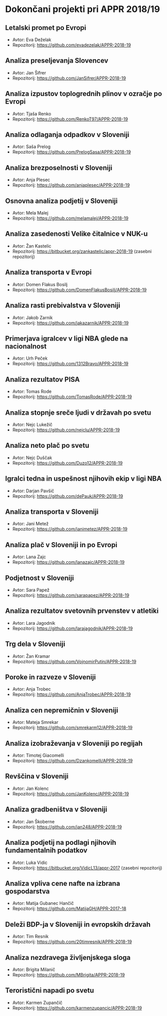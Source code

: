 # Dokončani projekti pri APPR 2018/19

## Letalski promet po Evropi
* Avtor: Eva Deželak
* Repozitorij: https://github.com/evadezelak/APPR-2018-19

## Analiza preseljevanja Slovencev
* Avtor: Jan Šifrer
* Repozitorij: https://github.com/JanSifrer/APPR-2018-19

## Analiza izpustov toplogrednih plinov v ozračje po Evropi
* Avtor: Tjaša Renko
* Repozitorij: https://github.com/RenkoT97/APPR-2018-19

## Analiza odlaganja odpadkov v Sloveniji
* Avtor: Saša Prelog
* Repozitorij: https://github.com/PrelogSasa/APPR-2018-19

## Analiza brezposelnosti v Sloveniji
* Avtor: Anja Plesec
* Repozitorij: https://github.com/anjaplesec/APPR-2018-19

## Osnovna analiza podjetij v Sloveniji
* Avtor: Mela Malej
* Repozitorij: https://github.com/melamalej/APPR-2018-19

## Analiza zasedenosti Velike čitalnice v NUK-u
* Avtor: Žan Kastelic
* Repozitorij: https://bitbucket.org/zankastelic/appr-2018-19 (zasebni repozitorij)

## Analiza transporta v Evropi
* Avtor: Domen Flakus Bosilj
* Repozitorij: https://github.com/DomenFlakusBosilj/APPR-2018-19

## Analiza rasti prebivalstva v Sloveniji
* Avtor: Jakob Zarnik
* Repozitorij: https://github.com/jakazarnik/APPR-2018-19

## Primerjava igralcev v ligi NBA glede na nacionalnost
* Avtor: Urh Peček
* Repozitorij: https://github.com/1312Bravo/APPR-2018-19

## Analiza rezultatov PISA
* Avtor: Tomas Rode
* Repozitorij: https://github.com/TomasRode/APPR-2018-19

## Analiza stopnje sreče ljudi v državah po svetu
* Avtor: Nejc Lukežič
* Repozitorij: https://github.com/nejclu/APPR-2018-19

## Analiza neto plač po svetu
* Avtor: Nejc Duščak
* Repozitorij: https://github.com/Duzo12/APPR-2018-19

## Igralci tedna in uspešnost njihovih ekip v ligi NBA
* Avtor: Darjan Pavšič
* Repozitorij: https://github.com/dePauk/APPR-2018-19

## Analiza transporta v Sloveniji
* Avtor: Jani Metež
* Repozitorij: https://github.com/janimetez/APPR-2018-19

## Analiza plač v Sloveniji in po Evropi
* Avtor: Lana Zajc
* Repozitorij: https://github.com/lanazajc/APPR-2018-19

## Podjetnost v Sloveniji
* Avtor: Sara Papež
* Repozitorij: https://github.com/sarapapez/APPR-2018-19

## Analiza rezultatov svetovnih prvenstev v atletiki
* Avtor: Lara Jagodnik
* Repozitorij: https://github.com/larajagodnik/APPR-2018-19

## Trg dela v Sloveniji
* Avtor: Žan Kramar
* Repozitorij: https://github.com/VojnomirPutin/APPR-2018-19

## Poroke in razveze v Sloveniji
* Avtor: Anja Trobec
* Repozitorij: https://github.com/AnjaTrobec/APPR-2018-19

## Analiza cen nepremičnin v Sloveniji
* Avtor: Mateja Smrekar
* Repozitorij: https://github.com/smrekarm12/APPR-2018-19

## Analiza izobraževanja v Sloveniji po regijah
* Avtor: Timotej Giacomelli
* Repozitorij: https://github.com/Dzankomelli/APPR-2018-19

## Revščina v Sloveniji
* Avtor: Jan Kolenc
* Repozitorij: https://github.com/JanKolenc/APPR-2018-19

## Analiza gradbeništva v Sloveniji
* Avtor: Jan Škoberne
* Repozitorij: https://github.com/jan248/APPR-2018-19

## Analiza podjetij na podlagi njihovih fundamentalnih podatkov
* Avtor: Luka Vidic
* Repozitorij: https://bitbucket.org/VidicL13/appr-2017 (zasebni repozitorij)

## Analiza vpliva cene nafte na izbrana gospodarstva
* Avtor: Matija Gubanec Hančič
* Repozitorij: https://github.com/MatijaGH/APPR-2017-18

## Deleži BDP-ja v Sloveniji in evropskih državah
* Avtor: Tim Resnik
* Repozitorij: https://github.com/20timresnik/APPR-2018-19

## Analiza nezdravega življenjskega sloga
* Avtor: Brigita Milanič
* Repozitorij: https://github.com/MBrigita/APPR-2018-19

## Teroristični napadi po svetu
* Avtor: Karmen Zupančič
* Repozitorij: https://github.com/karmenzupancic/APPR-2018-19
